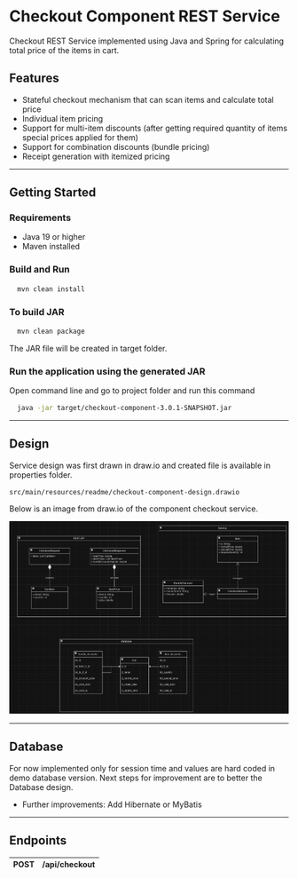 # Checkout Component REST Service

Checkout REST Service implemented using Java and Spring for calculating total price of the items in cart.

## Features
- Stateful checkout mechanism that can scan items and calculate total price
- Individual item pricing
- Support for multi-item discounts (after getting required quantity of items special prices applied for them)
- Support for combination discounts (bundle pricing)
- Receipt generation with itemized pricing

---
## Getting Started

### Requirements
- Java 19 or higher
- Maven installed

### Build and Run
```bash
  mvn clean install
```

### To build JAR
```bash
  mvn clean package
```
The JAR file will be created in target folder.

### Run the application using the generated JAR
Open command line and go to project folder and run this command
```bash
  java -jar target/checkout-component-3.0.1-SNAPSHOT.jar
```

---

## Design
Service design was first drawn in draw.io and created file is available in properties folder.
```
src/main/resources/readme/checkout-component-design.drawio
```
Below is an image from draw.io of the component checkout service.

<img src="src/main/resources/readme/RestAPI.png" alt="Link to" title="Link to" />

---

## Database

For now implemented only for session time and values are hard coded in demo database version. 
Next steps for improvement are to better the Database design. 
- Further improvements: Add Hibernate or MyBatis

---

## Endpoints
| POST | /api/checkout |
|------|---------------|
